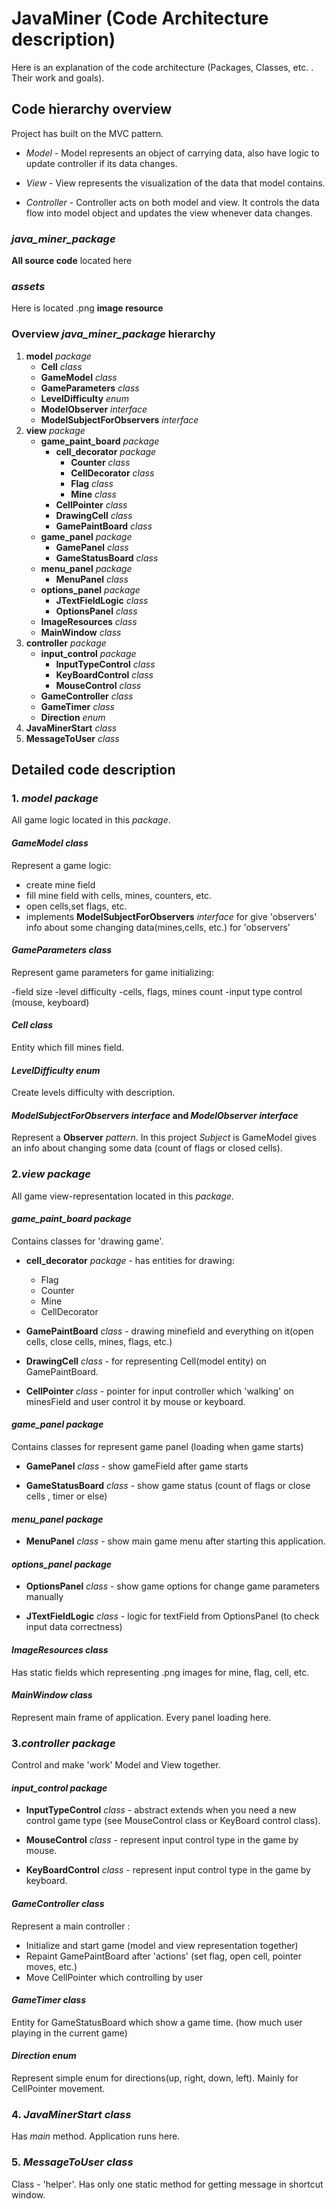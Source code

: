 # JavaMiner (Code Architecture description)
Here is an explanation of the code architecture (Packages, Classes, etc. . Their work and goals).

## Code hierarchy overview
Project has built on the MVC pattern.
- *Model* - Model represents an object of carrying data, 
also have logic to update controller if its data changes.

- *View* - View represents the visualization of the data that model contains.

- *Controller* - Controller acts on both model and view. 
It controls the data flow into model object and updates the view whenever data changes. 

### *java_miner_package* 
**All source code** located here 

### *assets*
Here is located .png **image resource**

### Overview *java_miner_package* hierarchy 
1. **model** *package*
   - **Cell** *class*
   - **GameModel** *class*
   - **GameParameters** *class*
   - **LevelDifficulty** *enum*
   - **ModelObserver** *interface*
   - **ModelSubjectForObservers** *interface*
2. **view** *package*  
   - **game_paint_board** *package*
     - **cell_decorator** *package*
       - **Counter** *class*
       - **CellDecorator** *class*
       - **Flag** *class*
       - **Mine** *class*
     - **CellPointer** *class*
     - **DrawingCell** *class*
     - **GamePaintBoard** *class*
   - **game_panel** *package*
     - **GamePanel** *class*
     - **GameStatusBoard** *class*
   - **menu_panel** *package*
     - **MenuPanel** *class*
   - **options_panel** *package*
     - **JTextFieldLogic** *class*
     - **OptionsPanel** *class*
   - **ImageResources** *class*
   - **MainWindow** *class*
3. **controller** *package*  
   - **input_control** *package*
     - **InputTypeControl** *class*
     - **KeyBoardControl** *class*
     - **MouseControl** *class*
   - **GameController** *class*
   - **GameTimer** *class*
   - **Direction** *enum*
4. **JavaMinerStart** *class*
5. **MessageToUser** *class*

## Detailed code description


### 1. *model package*
All game logic located in this *package*.

#### *GameModel* *class* 
Represent a game logic:

- create mine field
- fill mine field with cells, mines, counters, etc.
- open cells,set flags, etc.
- implements **ModelSubjectForObservers** *interface* for give 'observers' info about some changing data(mines,cells, etc.) for 'observers'

#### *GameParameters* *class*
Represent game parameters for game initializing:

-field size
-level difficulty
-cells, flags, mines count
-input type control (mouse, keyboard)

#### *Cell* *class*
Entity which fill mines field.

#### *LevelDifficulty* *enum*
Create levels difficulty with description.

#### *ModelSubjectForObservers* *interface* and *ModelObserver* *interface*
Represent a **Observer** *pattern*.
In this project *Subject* is GameModel gives an info about changing some data (count of flags or closed cells).


### 2.*view* *package*
All game view-representation located in this *package*. 

#### *game_paint_board package*
Contains classes for 'drawing game'.

- **cell_decorator** *package* - has entities for drawing:
  - Flag
  - Counter
  - Mine
  - CellDecorator

- **GamePaintBoard** *class* - drawing minefield and everything on it(open cells, close cells, mines, flags, etc.)

- **DrawingCell** *class* - for representing Cell(model entity) on GamePaintBoard.

- **CellPointer** *class* - pointer for input controller which 'walking' on minesField and user control it by mouse or keyboard.

#### *game_panel package*
Contains classes for represent game panel (loading when game starts)

- **GamePanel** *class* - show gameField after game starts

- **GameStatusBoard** *class* - show game status (count of flags or close cells , timer or else)


#### *menu_panel package*

- **MenuPanel** *class* - show main game menu after starting this application.

#### *options_panel package*

- **OptionsPanel** *class* - show game options for change game parameters manually

- **JTextFieldLogic** *class* - logic for textField from OptionsPanel (to check input data correctness)

#### *ImageResources class*

Has static fields which representing .png images for mine, flag, cell, etc.

#### *MainWindow class*

Represent main frame of application. Every panel loading here.


### 3.*controller* *package*
Control and make 'work' Model and View together. 

#### *input_control package*

- **InputTypeControl** *class* - abstract extends when you need a new control game type (see MouseControl class or KeyBoard control class).

- **MouseControl** *class* - represent input control type in the game by mouse.

- **KeyBoardControl** *class* - represent input control type in the game by keyboard.

#### *GameController class*

Represent a main controller : 
- Initialize and start game (model and view representation together)
- Repaint GamePaintBoard after 'actions' (set flag, open cell, pointer moves, etc.)
- Move CellPointer which controlling by user

#### *GameTimer class*

Entity for GameStatusBoard which show a game time. (how much user playing in the current game) 

#### *Direction enum*

Represent simple enum for directions(up, right, down, left). Mainly for CellPointer movement.


### 4. *JavaMinerStart* *class*
Has *main* method. Application runs here.


### 5. *MessageToUser* *class*
 Class - 'helper'. Has only one static method for getting message in shortcut window. 
